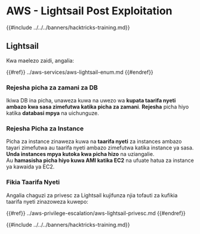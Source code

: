 # AWS - Lightsail Post Exploitation

{{#include ../../../banners/hacktricks-training.md}}

## Lightsail

Kwa maelezo zaidi, angalia:

{{#ref}}
../aws-services/aws-lightsail-enum.md
{{#endref}}

### Rejesha picha za zamani za DB

Ikiwa DB ina picha, unaweza kuwa na uwezo wa **kupata taarifa nyeti ambazo kwa sasa zimefutwa katika picha za zamani**. **Rejesha** picha hiyo katika **databasi mpya** na uichunguze.

### Rejesha Picha za Instance

Picha za instance zinaweza kuwa na **taarifa nyeti** za instances ambazo tayari zimefutwa au taarifa nyeti ambazo zimefutwa katika instance ya sasa. **Unda instances mpya kutoka kwa picha hizo** na uziangalie.\
Au **hamasisha picha hiyo kuwa AMI katika EC2** na ufuate hatua za instance ya kawaida ya EC2.

### Fikia Taarifa Nyeti

Angalia chaguzi za privesc za Lightsail kujifunza njia tofauti za kufikia taarifa nyeti zinazoweza kuwepo:

{{#ref}}
../aws-privilege-escalation/aws-lightsail-privesc.md
{{#endref}}

{{#include ../../../banners/hacktricks-training.md}}
